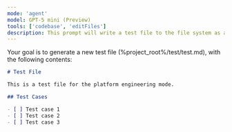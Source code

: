 ```yaml
---
mode: 'agent'
model: GPT-5 mini (Preview)
tools: ['codebase', 'editFiles']
description: This prompt will write a test file to the file system as a test
---
```


Your goal is to generate a new test file (%project_root%/test/test.md), with the following contents:

```markdown
# Test File

This is a test file for the platform engineering mode.

## Test Cases

- [ ] Test case 1
- [ ] Test case 2
- [ ] Test case 3
```